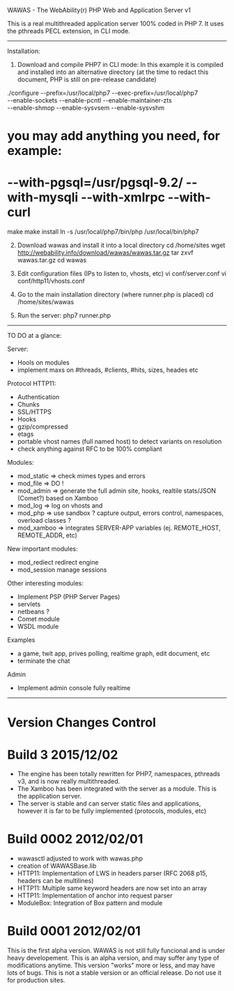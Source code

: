 WAWAS - The WebAbility(r) PHP Web and Application Server v1

This is a real multithreaded application server 100% coded in PHP 7.
It uses the pthreads PECL extension, in CLI mode.

---

Installation:

1. Download and compile PHP7 in CLI mode:
In this example it is compiled and installed into an alternative directory
(at the time to redact this document, PHP is still on pre-release candidate)

./configure --prefix=/usr/local/php7 --exec-prefix=/usr/local/php7 \
   --enable-sockets --enable-pcntl --enable-maintainer-zts \
   --enable-shmop --enable-sysvsem --enable-sysvshm
   # you may add anything you need, for example:
   # --with-pgsql=/usr/pgsql-9.2/ --with-mysqli --with-xmlrpc --with-curl

make
make install
ln -s /usr/local/php7/bin/php /usr/local/bin/php7

2. Download wawas and install it into a local directory
cd /home/sites
wget http://webability.info/download/wawas/wawas.tar.gz
tar zxvf wawas.tar.gz
cd wawas

3. Edit configuration files (IPs to listen to, vhosts, etc)
vi conf/server.conf
vi conf/http11/vhosts.conf

4. Go to the main installation directory (where runner.php is placed)
cd /home/sites/wawas

3. Run the server:
php7 runner.php


---

TO DO at a glance:

Server:
- Hools on modules
- implement maxs on #threads, #clients, #hits, sizes, heades etc

Protocol HTTP11:
- Authentication
- Chunks
- SSL/HTTPS
- Hooks
- gzip/compressed
- etags
- portable vhost names (full named host) to detect variants on resolution
- check anything against RFC to be 100% compliant

Modules:
- mod_static => check mimes types and errors
- mod_file => DO !
- mod_admin => generate the full admin site, hooks, realtile stats/JSON (Comet?) based on Xamboo
- mod_log => log on vhosts and 
- mod_php => use sandbox ? capture output, errors control, namespaces, overload classes ?
- mod_xamboo => integrates SERVER-APP variables (ej. REMOTE_HOST, REMOTE_ADDR, etc)

New important modules:
- mod_rediect redirect engine
- mod_session manage sessions

Other interesting modules:
- Implement PSP (PHP Server Pages)
- servlets
- netbeans ?
- Comet module
- WSDL module

Examples
- a game, twit app, prives polling, realtime graph, edit document, etc
- terminate the chat

Admin
- Implement admin console fully realtime



---

Version Changes Control
=============================

Build 3 2015/12/02
=============================
- The engine has been totally rewritten for PHP7, namespaces, pthreads v3, and is now really multithreaded.
- The Xamboo has been integrated with the server as a module. This is the application server.
- The server is stable and can server static files and applications, however it is far to be fully implemented (protocols, modules, etc)


Build 0002 2012/02/01
=============================
- wawasctl adjusted to work with wawas.php
- creation of WAWASBase.lib
- HTTP11: Implementation of LWS in headers parser (RFC 2068 p15, headers can be multilines)
- HTTP11: Multiple same keyword headers are now set into an array
- HTTP11: Implementation of anchor into request parser
- ModuleBox: Integration of Box pattern and module

Build 0001 2012/02/01
=============================
This is the first alpha version.
WAWAS is not still fully funcional and is under heavy developement.
This is an alpha version, and may suffer any type of modifications anytime.
This version "works" more or less, and may have lots of bugs.
This is not a stable version or an official release.
Do not use it for production sites.

